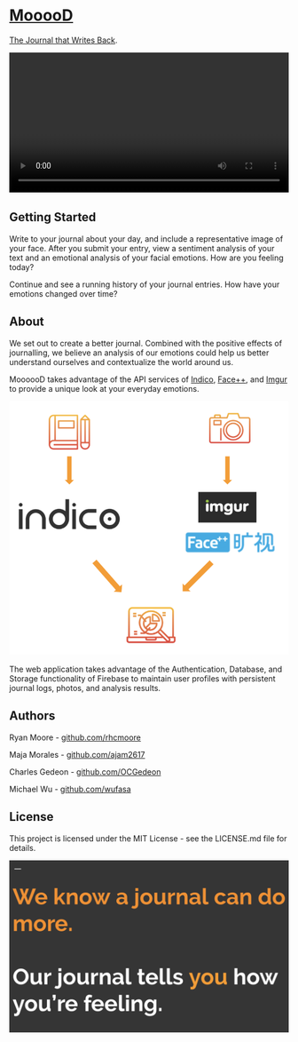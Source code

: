 # [MooooD](rhcmoore.github.io/Project1/)

[The Journal that Writes Back](https://rhcmoore.github.io/Project1/). 

<video width="100%"  controls>
  <source src="./img/readVideo.webm">
<!-- Your browser does not support the video tag. -->
</video>

## Getting Started 
Write to your journal about your day, and include a representative image of your face. After you submit your entry, view a sentiment analysis of your text and an emotional analysis of your facial emotions. How are you feeling today?

Continue and see a running history of your journal entries. How have your emotions changed over time? 

## About

We set out to create a better journal. Combined with the positive effects of journalling, we believe an analysis of our emotions could help us better understand ourselves and contextualize the world around us.

MoooooD takes advantage of the API services of [Indico](https://indico.io/), [Face++](https://www.faceplusplus.com/), and [Imgur](https://api.imgur.com/) to provide a unique look at your everyday emotions.

<img src="./img/readFlow.png">

The web application takes advantage of the Authentication, Database, and Storage functionality of Firebase to maintain user profiles with persistent journal logs, photos, and analysis results.



## Authors
Ryan Moore - [github.com/rhcmoore](https://github.com/rhcmoore)

Maja Morales - [github.com/ajam2617](https://github.com/ajam2617)

Charles Gedeon - [github.com/OCGedeon](https://github.com/OCGedeon)

Michael Wu - [github.com/wufasa](https://github.com/wufasa)

## License
This project is licensed under the MIT License - see the LICENSE.md file for details.

<img src="./img/readText.png">
